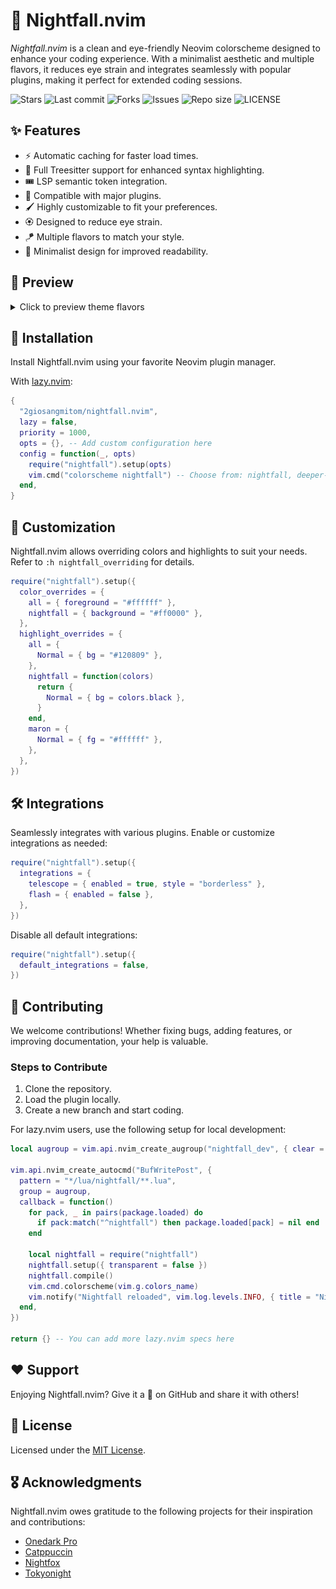 # 🌆 Nightfall.nvim

_Nightfall.nvim_ is a clean and eye-friendly Neovim colorscheme designed to enhance your coding experience. With a minimalist aesthetic and multiple flavors, it reduces eye strain and integrates seamlessly with popular plugins, making it perfect for extended coding sessions.

![Stars](https://img.shields.io/github/stars/2giosangmitom/nightfall.nvim?style=for-the-badge&logo=apachespark&color=C9CBFF&logoColor=D9E0EE&labelColor=302D41)
![Last commit](https://img.shields.io/github/last-commit/2giosangmitom/nightfall.nvim?style=for-the-badge&logo=github&color=7dc4e4&logoColor=D9E0EE&labelColor=302D41)
![Forks](https://img.shields.io/github/forks/2giosangmitom/nightfall.nvim?style=for-the-badge&logo=starship&color=8bd5ca&logoColor=D9E0EE&labelColor=302D41)
![Issues](https://img.shields.io/github/issues/2giosangmitom/nightfall.nvim?style=for-the-badge&logo=lightning&color=8bd5ca&logoColor=D9E0EE&labelColor=302D41)
![Repo size](https://img.shields.io/github/repo-size/2giosangmitom/nightfall.nvim?color=%23DDB6F2&label=SIZE&logo=codesandbox&style=for-the-badge&logoColor=D9E0EE&labelColor=302D41)
![LICENSE](https://img.shields.io/github/license/2giosangmitom/nightfall.nvim?style=for-the-badge&logo=alpinedotjs&color=ee999f&logoColor=D9E0EE&labelColor=302D41)

## ✨ Features

- ⚡️ Automatic caching for faster load times.
- 🌲 Full Treesitter support for enhanced syntax highlighting.
- 🎟️ LSP semantic token integration.
- 🧩 Compatible with major plugins.
- 🖌️ Highly customizable to fit your preferences.
- 🏵 Designed to reduce eye strain.
- 🪁 Multiple flavors to match your style.
- 🍗 Minimalist design for improved readability.

## 🎨 Preview

<details>
<summary>Click to preview theme flavors</summary>

### Nightfall

![Nightfall](./assets/nightfall.png)

### Deeper Night

![Deeper Night](./assets/deeper-night.png)

### Maron

![Maron](./assets/maron.png)

### Nord

![Nord](./assets/nord.png)

### Transparent Themes

#### Transparent Nightfall

![Transparent Nightfall](./assets/transparent_nightfall.png)

#### Transparent Deeper Night

![Transparent Deeper Night](./assets/transparent_deeper-night.png)

#### Transparent Maron

![Transparent Maron](./assets/transparent_maron.png)

#### Transparent Nord

![Transparent Nord](./assets/transparent_nord.png)

</details>

## 🚀 Installation

Install Nightfall.nvim using your favorite Neovim plugin manager.

With [lazy.nvim](https://github.com/folke/lazy.nvim):

```lua
{
  "2giosangmitom/nightfall.nvim",
  lazy = false,
  priority = 1000,
  opts = {}, -- Add custom configuration here
  config = function(_, opts)
    require("nightfall").setup(opts)
    vim.cmd("colorscheme nightfall") -- Choose from: nightfall, deeper-night, maron, nord
  end,
}
```

## 🎨 Customization

Nightfall.nvim allows overriding colors and highlights to suit your needs. Refer to `:h nightfall_overriding` for details.

```lua
require("nightfall").setup({
  color_overrides = {
    all = { foreground = "#ffffff" },
    nightfall = { background = "#ff0000" },
  },
  highlight_overrides = {
    all = {
      Normal = { bg = "#120809" },
    },
    nightfall = function(colors)
      return {
        Normal = { bg = colors.black },
      }
    end,
    maron = {
      Normal = { fg = "#ffffff" },
    },
  },
})
```

## 🛠️ Integrations

Seamlessly integrates with various plugins. Enable or customize integrations as needed:

```lua
require("nightfall").setup({
  integrations = {
    telescope = { enabled = true, style = "borderless" },
    flash = { enabled = false },
  },
})
```

Disable all default integrations:

```lua
require("nightfall").setup({
  default_integrations = false,
})
```

## 🤝 Contributing

We welcome contributions! Whether fixing bugs, adding features, or improving documentation, your help is valuable.

### Steps to Contribute

1. Clone the repository.
2. Load the plugin locally.
3. Create a new branch and start coding.

For lazy.nvim users, use the following setup for local development:

```lua
local augroup = vim.api.nvim_create_augroup("nightfall_dev", { clear = true })

vim.api.nvim_create_autocmd("BufWritePost", {
  pattern = "*/lua/nightfall/**.lua",
  group = augroup,
  callback = function()
    for pack, _ in pairs(package.loaded) do
      if pack:match("^nightfall") then package.loaded[pack] = nil end
    end

    local nightfall = require("nightfall")
    nightfall.setup({ transparent = false })
    nightfall.compile()
    vim.cmd.colorscheme(vim.g.colors_name)
    vim.notify("Nightfall reloaded", vim.log.levels.INFO, { title = "Nightfall" })
  end,
})

return {} -- You can add more lazy.nvim specs here
```

## ❤️ Support

Enjoying Nightfall.nvim? Give it a 🌟 on GitHub and share it with others!

## 📜 License

Licensed under the [MIT License](LICENSE).

## 🎖️ Acknowledgments

Nightfall.nvim owes gratitude to the following projects for their inspiration and contributions:

- [Onedark Pro](https://github.com/olimorris/onedarkpro.nvim)
- [Catppuccin](https://github.com/catppuccin/nvim)
- [Nightfox](https://github.com/EdenEast/nightfox.nvim)
- [Tokyonight](https://github.com/folke/tokyonight.nvim)
